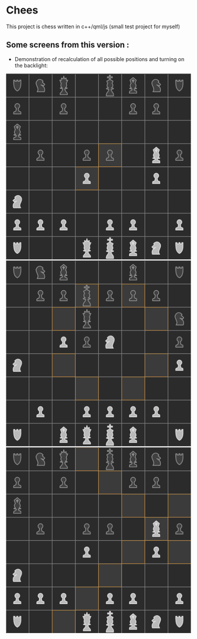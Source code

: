 # Chees

This project is chess written in c++/qml/js (small test project for myself)

## Some screens from this version :

- Demonstration of recalculation of all possible positions and turning on the backlight: 

![](assets/game1.png)
![](assets/game2.png)
![](assets/game3.png)